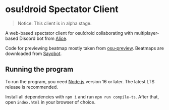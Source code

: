 # osu!droid Spectator Client

> Notice: This client is in alpha stage.

A web-based spectator client for osu!droid collaborating with multiplayer-based Discord bot from [Alice](https://github.com/Rian8337/Alice).

Code for previewing beatmap mostly taken from [osu-preview](https://github.com/jmir1/osu-preview). Beatmaps are downloaded from [Sayobot](https://osu.sayobot.cn/).

## Running the program

To run the program, you need [Node.js](https://nodejs.org) version 16 or later. The latest LTS release is recommended.

Install all dependencies with `npm i` and run `npm run compile-ts`. After that, open `index.html` in your browser of choice.